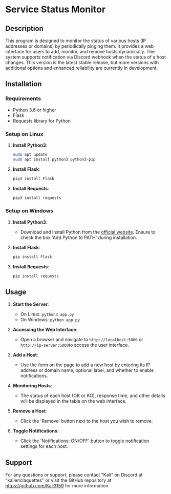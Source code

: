 
# Service Status Monitor

## Description
This program is designed to monitor the status of various hosts (IP addresses or domains) by periodically pinging them. It provides a web interface for users to add, monitor, and remove hosts dynamically. The system supports notification via Discord webhook when the status of a host changes. This version is the latest stable release, but more versions with additional options and enhanced reliability are currently in development.

## Installation

### Requirements
- Python 3.6 or higher
- Flask
- Requests library for Python

### Setup on Linux

1. **Install Python3**:
   ```bash
   sudo apt update
   sudo apt install python3 python3-pip
   ```

2. **Install Flask**:
   ```bash
   pip3 install Flask
   ```

3. **Install Requests**:
   ```bash
   pip3 install requests
   ```

### Setup on Windows

1. **Install Python3**:
   - Download and install Python from the [official website](https://www.python.org/). Ensure to check the box 'Add Python to PATH' during installation.

2. **Install Flask**:
   ```cmd
   pip install Flask
   ```

3. **Install Requests**:
   ```cmd
   pip install requests
   ```

## Usage

1. **Start the Server**:
   - On Linux: `python3 app.py`
   - On Windows: `python app.py`

2. **Accessing the Web Interface**:
   - Open a browser and navigate to `http://localhost:5000` or `http://ip-server:5000`to access the user interface.

3. **Add a Host**:
   - Use the form on the page to add a new host by entering its IP address or domain name, optional label, and whether to enable notifications.

4. **Monitoring Hosts**:
   - The status of each host (OK or KO), response time, and other details will be displayed in the table on the web interface.

5. **Remove a Host**:
   - Click the 'Remove' button next to the host you wish to remove.

6. **Toggle Notifications**:
   - Click the 'Notifications: ON/OFF' button to toggle notification settings for each host.

## Support
For any questions or support, please contact "Kali" on Discord at "kalienclaquettes" or visit the GitHub repository at https://github.com/Kali3159 for more information.
